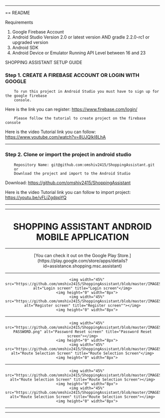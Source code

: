 ------------

== README

Requirements

1. Google Firebase Account
2. Android Studio Version 2.0 or latest version AND gradle 2.2.0-rc1 or upgraded version
3. Android SDK
4. Android Device or Emulator Running API Level between 16 and 23

SHOPPING ASSISTANT SETUP GUIDE

<h3 align="left">Step 1. CREATE A FIREBASE ACCOUNT OR LOGIN WITH GOOGLE</h3>


        To run this project in Android Studio you must have to sign up for the google firebase
        console. 
        
Here is the link you can register:  https://www.firebase.com/login/


        Please follow the tutorial to create project on the firebase console


Here is the video Tutorial link you can follow:  https://www.youtube.com/watch?v=8UJQIkI8LhA

------------
      
<h3 align="left">Step 2. Clone or import the project in android studio</h3>



        Repository Name: git@github.com:omshiv2415/ShoppingAssistant.git
        or 
        Download the project and import to the Android Studio
        
        
Download: https://github.com/omshiv2415/ShoppingAssistant


Here is the video Tutorial link you can follow to import project:  https://youtu.be/vFLiZgdppYQ

------------
------------

<h1 align="center">SHOPPING ASSISTANT ANDROID MOBILE APPLICATION</h1>

------------

<p align="center">[You can check it out on the Google Play Store.](https://play.google.com/store/apps/details?id=assistance.shopping.msc.assistant)

------------



<div align="center">

        <img width="45%" src="https://github.com/omshiv2415/ShoppingAssistant/blob/master/IMAGES/LOGIN.png" alt="Login screen" title="Login screen"</img>
        <img height="0" width="8px">
        <img width="45%" src="https://github.com/omshiv2415/ShoppingAssistant/blob/master/IMAGES/REGISTER.png" alt="Register screen" title="Register screen""></img>
        <img height="0" width="8px">
       
        
</div>

------------

<div align="center">


        <img width="45%" src="https://github.com/omshiv2415/ShoppingAssistant/blob/master/IMAGES/RESET-PASSWORD.png" alt="Password Reset screen" title="Password Reset screen"></img>
        <img height="0" width="8px">
        <img width="45%" src="https://github.com/omshiv2415/ShoppingAssistant/blob/master/IMAGES/NAVIGATION.png" alt="Route Selection Screen" title="Route Selection Screen"</img>
        <img height="0" width="8px">
       
        
</div>

------------

<div align="center">

       
        <img width="45%" src="https://github.com/omshiv2415/ShoppingAssistant/blob/master/IMAGES/BROADCAST.png" alt="Route Selection Screen" title="Route Selection Screen"></img>
        <img height="0" width="8px">
        <img width="45%" src="https://github.com/omshiv2415/ShoppingAssistant/blob/master/IMAGES/STREET%20VIEW.png" alt="Route Selection Screen" title="Route Selection Screen"></img>
        <img height="0" width="8px">
        
</div>

------------


------------